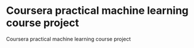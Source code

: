 # Coursera practical machine learning course project
Coursera practical machine learning course project
